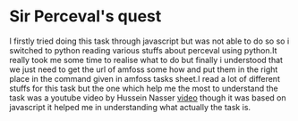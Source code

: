 # Sir Perceval's quest 
I firstly tried doing this task through javascript but was not able to do so so i switched to python reading various stuffs about perceval
using python.It really took me some time to realise what to do but finally i understood that we just need to get the url of amfoss some how
and put them in the right  place in the command given in  amfoss tasks sheet.I read a lot of different stuffs for this task but the one
which help me the most to understand the task was a youtube video by Hussein Nasser [video](https://www.youtube.com/watch?v=5QlE6o-iYcE)
though it was based on javascript it helped me in understanding what actually the task is.
